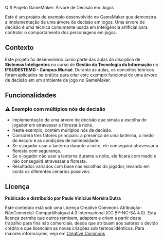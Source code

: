 Q   # Projeto GameMaker: Árvore de Decisão em Jogos

Este é um projeto de exemplo desenvolvido no GameMaker que demonstra a implementação de uma árvore de decisão em jogos. Uma árvore de decisão é uma técnica comumente usada em inteligência artificial para controlar o comportamento dos personagens em jogos.

## Contexto

Este projeto foi desenvolvido como parte das aulas da disciplina de **Sistemas Inteligentes** no curso de **Gestão da Tecnologia da Informação** no **IFSUDESTEMG - Campus Muriaé**. Durante as aulas, os conceitos teóricos foram aplicados na prática para criar este exemplo funcional de uma árvore de decisão em um ambiente de jogo no GameMaker.

## Funcionalidades

### ⚠️ **Exemplo com múltiplos nós de decisão**

- Implementação de uma árvore de decisão que simula a escolha do jogador em atravessar a floresta à noite.
- Neste exemplo, contém multiplos nós de decisão.
- Considera três fatores principais: a presença de uma lanterna, o medo do escuro e as condições de luminosidade.
- Se o jogador usar a lanterna durante a noite, ele conseguirá atravessar a floresta com segurança.
- Se o jogador não usar a lanterna durante a noite, ele ficará com medo e não conseguirá atravessar a floresta.
- Resultados variados com base nas escolhas do jogador, levando em conta os diferentes cenários possíveis.

## Licença

**Publicado e distribuído por Paulo Vinícius Moreira Dutra**

Este conteúdo está sob uma Licença Creative Commons
Atribuição-NãoComercial-CompartilhaIgual 4.0 Internacional (CC BY-NC-SA 4.0). Esta licença permite que outros remixem, adaptem e criem a partir deste trabalho para fins não comerciais, desde que atribuam aos autores o devido crédito e que licenciem as novas criações sob termos idênticos. Para maiores informações, veja em [Creative Commons](https://creativecommons.org/licenses/by-nc-sa/4.0/legalcode.pt)

